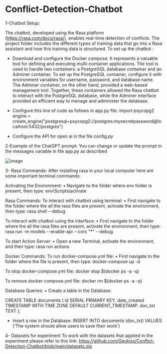 # Conflict-Detection-Chatbot




1-Chatbot Setup: 

The chatbot, developed using the Rasa platform (https://rasa.com/docs/rasa/), enables real-time detection of conflicts.
The project folder includes the different types of training data that go into a Rasa assistant and how this training data is structured.
To set up the chatbot :
* Download and configure the Docker compose. It represents a valuable tool for defining and executing multi-container applications. The tool is used to handle two containers:
a PostgreSQL database container and an Adminer container. To set up the PostgreSQL container, configure it with environment variables for username, password, and database name. The Adminer container, on the other hand, provided a web-based management tool. Together, these containers allowed the Rasa chatbot to interact with
the PostgreSQL database, while the Adminer interface provided an efficient way to manage and administer the database. 
* Configure this line of code as follows in app.py file:
import psycopg2
engine = create_engine("postgresql+psycopg2://postgres:mysecretpassword@localhost:5432/postgres")

* Configure the API for open ai in the file config.py

2-Example of the ChatGPT prompt: 
You can change or update the prompt in the messages variable in file app.py as described

![image](https://github.com/Geokiss/Conflict-Detection-Chatbot/assets/134546067/5d5126f5-7e52-454f-9a09-e1ac0837231f)




3- Rasa Commands:
After installing rasa in your local computer here are some important terminal commands:


Activating the Environment:
•	Navigate to the folder where env folder is present, then type:
env\Scripts\activate

Rasa Commands:
To interact with chatbot using terminal:
•	First navigate to the folder where the all the rasa files are present, activate the environment, then type:
rasa shell --debug

To interact with chatbot using the interface:
•	First navigate to the folder where the all the rasa files are present, activate the environment, then type:
rasa run -m models --enable-api --cors "*" --debug

To start Action Server:
•	Open a new Terminal, activate the environment, and then type:
rasa run actions


Docker Commands:
To run docker-compose.yml file:
•	First navigate to the folder where the file is present, then type:
docker-compose up -d

To stop docker-compose.yml file:
docker stop $(docker ps -a -q)

To remove docker-compose.yml file:
docker rm $(docker ps -a -q)



Database Queries:
•	Create a table in the Database:

CREATE TABLE documents (
id SERIAL PRIMARY KEY,
date_created TIMESTAMP WITH TIME ZONE DEFAULT CURRENT_TIMESTAMP,
doc_txt TEXT
);



* Insert a row in the Database:
INSERT INTO documents (doc_txt)
VALUES 
('The system should allow users to save their work')



4- Datasets for experiment
To work with the datasets that applied in the experiment please refer to this link:
https://github.com/Geokiss/Conflict-Detection-Chatbot/blob/main/datasets.zip
